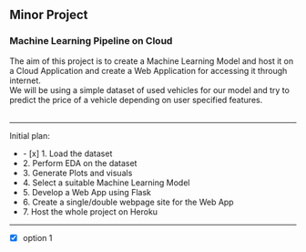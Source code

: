## Minor Project

### Machine Learning Pipeline on Cloud

The aim of this project is to create a Machine Learning Model and host it on a Cloud Application and create a Web Application for accessing it through internet. <br>
We will be using a simple dataset of used vehicles for our model and try to predict the price of a vehicle depending on user specified features. <br> <br>

---
Initial plan:
<ul>
  <li> - [x] 1. Load the dataset </li>
  <li> 2. Perform EDA on the dataset </li>
  <li> 3. Generate Plots and visuals </li>
  <li> 4. Select a suitable Machine Learning Model </li>
  <li> 5. Develop a Web App using Flask </li>
  <li> 6. Create a single/double webpage site for the Web App </li>
  <li> 7. Host the whole project on Heroku </li>
</ul>

---
- [x] option 1
